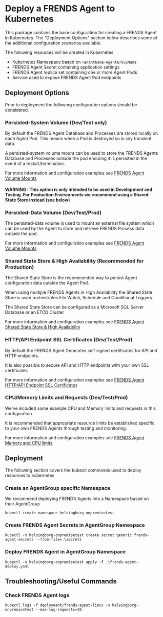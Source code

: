 
# Deploy a FRENDS Agent to Kubernetes

This package contains the base configuration for creating a FRENDS Agent in Kubernetes. The "Deployment Options" section below describes some of the additional configuration scenarios available.

The following resources will be created in Kubernetes

- Kubernetes Namespace based on ```TenantName-AgentGroupName```
- FRENDS Agent Secret containing application settings
- FRENDS Agent replica set containing one or more Agent Pods
- Service used to expose FRENDS Agent Pod endpoints

## Deployment Options

Prior to deployment the following configuration options should be considered.

### Persisted-System Volume (Dev/Test only)

By default the FRENDS Agent Database and Processes are stored locally on each Agent Pod. This means when a Pod is destroyed so is any transient data.

A persisted-system volume mount can be used to store the FRENDS Agents Database and Processes outside the pod ensuring it is persisted in the event of a restart/termination.

For more information and configuration examples see [FRENDS Agent Volume Mounts](https://docs.frends.com/en/articles/4031540-frends-agent-volume-mounts)

#### WARNING : This option is only intended to be used in Development and Testing. For Production Environments we recommend using a Shared State Store instead (see below)

### Persisted-Data Volume (Dev/Test/Prod)

The persisted-data volume is used to mount an external file system which can be used by the Agent to store and retrieve FRENDS Process data outside the pod.

For more information and configuration examples see [FRENDS Agent Volume Mounts](https://docs.frends.com/en/articles/4031540-frends-agent-volume-mounts)

### Shared State Store & High Availability (Recommended for Production)

The Shared State Store is the recommended way to persist Agent configuration data outside the Agent Pod.

When using multiple FRENDS Agents in High Availability the Shared State Store is used orchestrates File Watch, Schedule and Conditional Triggers.

The Shared State Store can be configured as a Microsoft SQL Server Database or an ETCD Cluster

For more information and configuration examples see [FRENDS Agent Shared State Store & High Availability](https://docs.frends.com/en/articles/4031559-frends-agent-shared-state-store-high-availability)

### HTTP/API Endpoint SSL Certificates (Dev/Test/Prod)

By default the FRENDS Agent Generates self signed certificates for API and HTTP endpoints.

It is also possible to secure API and HTTP endpoints with your own SSL certificates

For more information and configuration examples see [FRENDS Agent HTTP/API Endpoint SSL Certificates](https://docs.frends.com/en/articles/4031568-frends-agent-http-api-endpoint-ssl-certificates)

### CPU/Memory Limits and Requests (Dev/Test/Prod)

We've included some example CPU and Memory limits and requests in this configuration

It is recommended that appropriate resource limits be established specific to your own FRENDS Agents through testing and monitoring.

For more information and configuration examples see [FRENDS Agent Memory and CPU limits](https://docs.frends.com/en/articles/4031570-frends-agent-memory-and-cpu-limits)

## Deployment

The following section covers the kubectl commands used to deploy resources to kubernetes

### Create an AgentGroup specific Namespace

We recommend deploying FRENDS Agents into a Namespace based on their AgentGroup

```kubectl create namespace helsingborg-onpremisetest```

### Create FRENDS Agent Secrets in AgentGroup Namespace

```kubectl -n helsingborg-onpremisetest create secret generic frends-agent-secrets --from-file=.\secrets```

### Deploy FRENDS Agent in AgentGroup Namespace

```kubectl -n helsingborg-onpremisetest apply -f .\frends-agent-deploy.yaml```

## Troubleshooting/Useful Commands

### Check FRENDS Agent logs

```kubectl logs -f deployment/frends-agent-linux -n helsingborg-onpremisetest --max-log-requests=10```
